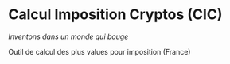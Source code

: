 # Calcul Imposition Cryptos (CIC)
*Inventons dans un monde qui bouge*


Outil de calcul des plus values pour imposition (France)
